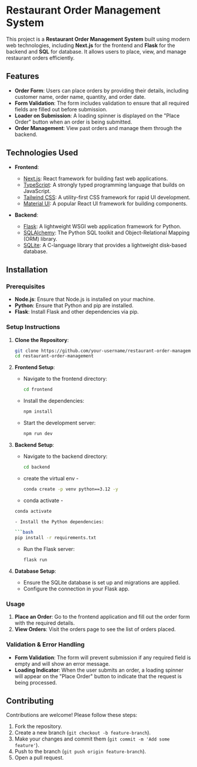 # Restaurant Order Management System

This project is a **Restaurant Order Management System** built using modern web technologies, including **Next.js** for the frontend and **Flask** for the backend and **SQL** for database. It allows users to place, view, and manage restaurant orders efficiently.

## Features

- **Order Form**: Users can place orders by providing their details, including customer name, order name, quantity, and order date.
- **Form Validation**: The form includes validation to ensure that all required fields are filled out before submission.
- **Loader on Submission**: A loading spinner is displayed on the "Place Order" button when an order is being submitted.
- **Order Management**: View past orders and manage them through the backend.

## Technologies Used

- **Frontend**:
  - [Next.js](https://nextjs.org/): React framework for building fast web applications.
  - [TypeScript](https://www.typescriptlang.org/): A strongly typed programming language that builds on JavaScript.
  - [Tailwind CSS](https://tailwindcss.com/): A utility-first CSS framework for rapid UI development.
  - [Material UI](https://mui.com/): A popular React UI framework for building components.
  
- **Backend**:
  - [Flask](https://flask.palletsprojects.com/): A lightweight WSGI web application framework for Python.
  - [SQLAlchemy](https://www.sqlalchemy.org/): The Python SQL toolkit and Object-Relational Mapping (ORM) library.
  - [SQLite](https://www.sqlite.org/): A C-language library that provides a lightweight disk-based database.

## Installation

### Prerequisites

- **Node.js**: Ensure that Node.js is installed on your machine.
- **Python**: Ensure that Python and pip are installed.
- **Flask**: Install Flask and other dependencies via pip.

### Setup Instructions

1. **Clone the Repository**:

   ```bash
   git clone https://github.com/your-username/restaurant-order-management.git
   cd restaurant-order-management
   ```

2. **Frontend Setup**:

   - Navigate to the frontend directory:

     ```bash
     cd frontend
     ```

   - Install the dependencies:

     ```bash
     npm install
     ```

   - Start the development server:

     ```bash
     npm run dev
     ```

3. **Backend Setup**:

   - Navigate to the backend directory:

     ```bash
     cd backend
     ```
   - create the virtual env -
     ```bash
     conda create -p venv python==3.12 -y

    - conda activate -
     ```bash
     conda activate
  
   - Install the Python dependencies:

     ```bash
     pip install -r requirements.txt
     ```

   - Run the Flask server:

     ```bash
     flask run
     ```

4. **Database Setup**:

   - Ensure the SQLite database is set up and migrations are applied.
   - Configure the connection in your Flask app.

### Usage

1. **Place an Order**: Go to the frontend application and fill out the order form with the required details.
2. **View Orders**: Visit the orders page to see the list of orders placed.

### Validation & Error Handling

- **Form Validation**: The form will prevent submission if any required field is empty and will show an error message.
- **Loading Indicator**: When the user submits an order, a loading spinner will appear on the "Place Order" button to indicate that the request is being processed.

## Contributing

Contributions are welcome! Please follow these steps:

1. Fork the repository.
2. Create a new branch (`git checkout -b feature-branch`).
3. Make your changes and commit them (`git commit -m 'Add some feature'`).
4. Push to the branch (`git push origin feature-branch`).
5. Open a pull request.

